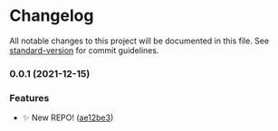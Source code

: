 # Changelog

All notable changes to this project will be documented in this file. See [standard-version](https://github.com/conventional-changelog/standard-version) for commit guidelines.

### 0.0.1 (2021-12-15)


### Features

* :sparkles: New REPO! ([ae12be3](https://github.com/ucsc/pantheon-terminus-update-scripts/commit/ae12be399e028142c46d0e4b7dfe04c6deefb776))
